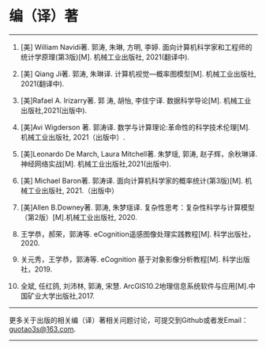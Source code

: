 # 编（译）著
---------------------------------------------
1.	[美] William Navidi著. 郭涛, 朱琳, 方明, 李婷. 面向计算机科学家和工程师的统计学原理(第3版)[M]. 机械工业出版社, 2021(翻译中).

2.	 [美] Qiang Ji著. 郭涛, 朱琳译. 计算机视觉—概率图模型[M]. 机械工业出版社, 2021(翻译中).

3.	[美]Rafael A. Irizarry著. 郭 涛, 胡怡, 李佳宁译. 数据科学导论[M]. 机械工业出版社,2021(出版中).

4.	[美]Avi Wigderson 著. 郭涛译. 数学与计算理论:革命性的科学技术伦理[M]. 机械工业出版社, 2021（出版中）.

5.	[美]Leonardo De March, Laura Mitchell著. 朱梦瑶, 郭涛, 赵子辉，余秋琳译. 神经网络实战[M]. 机械工业出版社,2021(出版中).

6.	[美] Michael Baron著. 郭涛译. 面向计算机科学家的概率统计(第3版)[M]. 机械工业出版社, 2021.（出版中）

7.	[美]Allen B.Downey著. 郭涛, 朱梦瑶译. 复杂性思考：复杂性科学与计算模型（第2版）[M].机械工业出版社, 2020.

8.	王学恭，郝荣，郭涛等. eCognition遥感图像处理实践教程[M]. 科学出版社，2020.

9.	关元秀，王学恭，郭涛等. eCognition 基于对象影像分析教程[M]. 科学出版社，2019.

10.	全斌, 任红鸽, 刘沛林, 郭涛, 宋慧. ArcGIS10.2地理信息系统软件与应用[M].中国矿业大学出版社,2017. 





---------------------------------------------------

更多关于出版的相关编（译）著相关问题讨论，可提交到Github或者发Email：guotao3s@163.com.

-------------------------------------------------------
 

